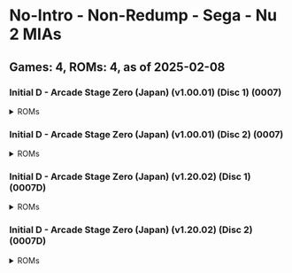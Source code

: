 # No-Intro - Non-Redump - Sega - Nu 2 MIAs
## Games: 4, ROMs: 4, as of 2025-02-08
### Initial D - Arcade Stage Zero (Japan) (v1.00.01) (Disc 1) (0007)
<details>
<summary>ROMs</summary>

- Initial D - Arcade Stage Zero (Japan) (v1.00.01) (Disc 1) (0007).iso, CRC: 70a21bad
</details>

### Initial D - Arcade Stage Zero (Japan) (v1.00.01) (Disc 2) (0007)
<details>
<summary>ROMs</summary>

- Initial D - Arcade Stage Zero (Japan) (v1.00.01) (Disc 2) (0007).iso, CRC: 0c494c6f
</details>

### Initial D - Arcade Stage Zero (Japan) (v1.20.02) (Disc 1) (0007D)
<details>
<summary>ROMs</summary>

- Initial D - Arcade Stage Zero (Japan) (v1.20.02) (Disc 1) (0007D).iso, CRC: 331b36da
</details>

### Initial D - Arcade Stage Zero (Japan) (v1.20.02) (Disc 2) (0007D)
<details>
<summary>ROMs</summary>

- Initial D - Arcade Stage Zero (Japan) (v1.20.02) (Disc 2) (0007D).iso, CRC: c4cbb415
</details>

